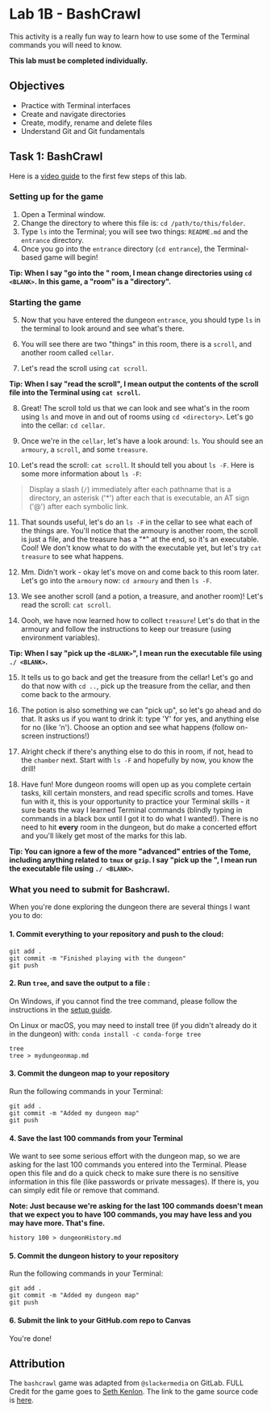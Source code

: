 # Lab 1B - BashCrawl

This activity is a really fun way to learn how to use some of the Terminal commands you will need to know.

**This lab must be completed individually.**

## Objectives

- Practice with Terminal interfaces
- Create and navigate directories
- Create, modify, rename and delete files
- Understand Git and Git fundamentals

## Task 1: BashCrawl

Here is a [video guide](https://youtu.be/QtxwgG2u6Uc) to the first few steps of this lab.

### Setting up for the game

1. Open a Terminal window.
2. Change the directory to where this file is: `cd /path/to/this/folder`.
3. Type `ls` into the Terminal; you will see two things: `README.md` and the `entrance` directory.
4. Once you go into the `entrance` directory (`cd entrance`), the Terminal-based game will begin!

**Tip: When I say "go into the <BLANK>" room, I mean change directories using `cd <BLANK>`. In this game, a "room" is a "directory".**

### Starting the game

5. Now that you have entered the dungeon `entrance`, you should type `ls` in the terminal to look around and see what's there.

6. You will see there are two "things" in this room,  there is a `scroll`, and another room called `cellar`.

7. Let's read the scroll using `cat scroll`.

**Tip: When I say "read the scroll", I mean output the contents of the scroll file into the Terminal using `cat scroll`.**

8. Great! The scroll told us that we can look and see what's in the room using `ls` and move in and out of rooms using `cd <directory>`. Let's go into the cellar: `cd cellar`.

9. Once we're in the `cellar`, let's have a look around: `ls`. You should see an `armoury`, a `scroll`, and some `treasure`.

10. Let's read the scroll: `cat scroll`. It should tell you about `ls -F`. Here is some more information about `ls -F`:

> Display a slash (`/`) immediately after each pathname that is a directory, an asterisk ('*') after each that is executable, an AT sign ('@') after each symbolic link. 

11. That sounds useful, let's do an `ls -F` in the cellar to see what each of the things are. You'll notice that the armoury is another room, the scroll is just a file, and the treasure has a "*" at the end, so it's an executable. Cool! We don't know what to do with the executable yet, but let's try `cat treasure` to see what happens.

12. Mm. Didn't work - okay let's move on and come back to this room later. Let's go into the `armoury` now: `cd armoury` and then `ls -F`.

13. We see another scroll (and a potion, a treasure, and another room)! Let's read the scroll: `cat scroll`.

14. Oooh, we have now learned how to collect `treasure`! Let's do that in the armoury and follow the instructions to keep our treasure (using environment variables).

**Tip: When I say "pick up the `<BLANK>`", I mean run the executable file using `./ <BLANK>`.**

15. It tells us to go back and get the treasure from the cellar! Let's go and do that now with `cd ..`, pick up the treasure from the cellar, and then come back to the armoury.

16. The potion is also something we can "pick up", so let's go ahead and do that. It asks us if you want to drink it: type 'Y' for yes, and anything else for no (like 'n'). Choose an option and see what happens (follow on-screen instructions!)

17. Alright check if there's anything else to do this in room, if not, head to the `chamber` next. Start with `ls -F` and hopefully by now, you know the drill!

18. Have fun! More dungeon rooms will open up as you complete certain tasks, kill certain monsters, and read specific scrolls and tomes. Have fun with it, this is your opportunity to practice your Terminal skills - it sure beats the way I learned Terminal commands (blindly typing in commands in a black box until I got it to do what I wanted!). There is no need to hit **every** room in the dungeon, but do make a concerted effort and you'll likely get most of the marks for this lab.

**Tip: You can ignore a few of the more "advanced" entries of the Tome, including anything related to `tmux` or `gzip`. I say "pick up the <BLANK>", I mean run the executable file using `./ <BLANK>`.**

### What you need to submit for Bashcrawl.

When you're done exploring the dungeon there are several things I want you to do:

#### 1. Commit everything to your repository and push to the cloud:

```
git add .
git commit -m "Finished playing with the dungeon"
git push
```

#### 2. Run `tree`, and save the output to a file :

On Windows, if you cannot find the tree command, please follow the instructions in the [setup guide](https://firas.moosvi.com/courses/2021_ST2/data301/notes/setup/install_ds_stack_windows.html#tree).

On Linux or macOS, you may need to install tree (if you didn't already do it in the dungeon) with: `conda install -c conda-forge tree`

```
tree
tree > mydungeonmap.md
```

#### 3. Commit the dungeon map to your repository 

Run the following commands in your Terminal:

```
git add .
git commit -m "Added my dungeon map"
git push
```

#### 4. Save the last 100 commands from your Terminal

We want to see some serious effort with the dungeon map, so we are asking for the last 100 commands you entered into the Terminal.
Please open this file and do a quick check to make sure there is no sensitive information in this file (like passwords or private messages).
If there is, you can simply edit file or remove that command.

**Note: Just because we're asking for the last 100 commands doesn't mean that we expect you to have 100 commands, you may have less and you may have more. That's fine.**

```
history 100 > dungeonHistory.md
```
#### 5. Commit the dungeon history to your repository 

Run the following commands in your Terminal:

```
git add .
git commit -m "Added my dungeon map"
git push
```

#### 6. Submit the link to your GitHub.com repo to Canvas

You're done! 


## Attribution

The `bashcrawl` game was adapted from `@slackermedia` on GitLab.
FULL Credit for the game goes to [Seth Kenlon](http://slackermedia.info/about/).
The link to the game source code is [here](https://gitlab.com/slackermedia/bashcrawl).
